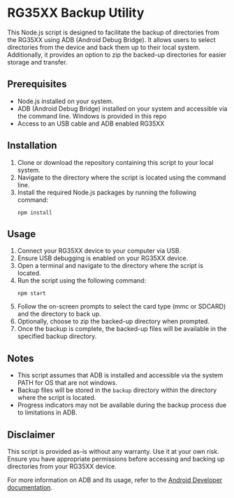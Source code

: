 # RG35XX Backup Utility

This Node.js script is designed to facilitate the backup of directories from the RG35XX using ADB (Android Debug Bridge). It allows users to select directories from the device and back them up to their local system. Additionally, it provides an option to zip the backed-up directories for easier storage and transfer.

## Prerequisites
- Node.js installed on your system.
- ADB (Android Debug Bridge) installed on your system and accessible via the command line. Windows is provided in this repo
- Access to an USB cable and ADB enabled RG35XX

## Installation
1. Clone or download the repository containing this script to your local system.
2. Navigate to the directory where the script is located using the command line.
3. Install the required Node.js packages by running the following command:
   ```
   npm install
   ```

## Usage
1. Connect your RG35XX device to your computer via USB.
2. Ensure USB debugging is enabled on your RG35XX device.
3. Open a terminal and navigate to the directory where the script is located.
4. Run the script using the following command:
   ```
   npm start
   ```
5. Follow the on-screen prompts to select the card type (mmc or SDCARD) and the directory to back up.
6. Optionally, choose to zip the backed-up directory when prompted.
7. Once the backup is complete, the backed-up files will be available in the specified backup directory.

## Notes
- This script assumes that ADB is installed and accessible via the system PATH for OS that are not windows.
- Backup files will be stored in the `backup` directory within the directory where the script is located.
- Progress indicators may not be available during the backup process due to limitations in ADB.

## Disclaimer
This script is provided as-is without any warranty. Use it at your own risk. Ensure you have appropriate permissions before accessing and backing up directories from your RG35XX device.

For more information on ADB and its usage, refer to the [Android Developer documentation](https://developer.android.com/studio/command-line/adb).